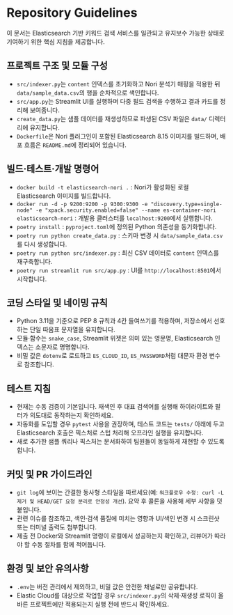 # Repository Guidelines
이 문서는 Elasticsearch 기반 키워드 검색 서비스를 일관되고 유지보수 가능한 상태로 기여하기 위한 핵심 지침을 제공합니다.

## 프로젝트 구조 및 모듈 구성
- `src/indexer.py`는 `content` 인덱스를 초기화하고 Nori 분석기 매핑을 적용한 뒤 `data/sample_data.csv`의 행을 순차적으로 색인합니다.
- `src/app.py`는 Streamlit UI를 실행하며 다중 필드 검색을 수행하고 결과 카드를 정리해 보여줍니다.
- `create_data.py`는 샘플 데이터를 재생성하므로 파생된 CSV 파일은 `data/` 디렉터리에 유지합니다.
- `Dockerfile`은 Nori 플러그인이 포함된 Elasticsearch 8.15 이미지를 빌드하며, 배포 흐름은 `README.md`에 정리되어 있습니다.

## 빌드·테스트·개발 명령어
- `docker build -t elasticsearch-nori .` : Nori가 활성화된 로컬 Elasticsearch 이미지를 빌드합니다.
- `docker run -d -p 9200:9200 -p 9300:9300 -e "discovery.type=single-node" -e "xpack.security.enabled=false" --name es-container-nori elasticsearch-nori` : 개발용 클러스터를 `localhost:9200`에서 실행합니다.
- `poetry install` : `pyproject.toml`에 정의된 Python 의존성을 동기화합니다.
- `poetry run python create_data.py` : 스키마 변경 시 `data/sample_data.csv`를 다시 생성합니다.
- `poetry run python src/indexer.py` : 최신 CSV 데이터로 `content` 인덱스를 재구축합니다.
- `poetry run streamlit run src/app.py` : UI를 `http://localhost:8501`에서 시작합니다.

## 코딩 스타일 및 네이밍 규칙
- Python 3.11을 기준으로 PEP 8 규칙과 4칸 들여쓰기를 적용하며, 저장소에서 선호하는 단일 따옴표 문자열을 유지합니다.
- 모듈·함수는 `snake_case`, Streamlit 위젯은 의미 있는 영문명, Elasticsearch 인덱스는 소문자로 명명합니다.
- 비밀 값은 `dotenv`로 로드하고 `ES_CLOUD_ID`, `ES_PASSWORD`처럼 대문자 환경 변수로 참조합니다.

## 테스트 지침
- 현재는 수동 검증이 기본입니다. 재색인 후 대표 검색어를 실행해 하이라이트와 필터가 의도대로 동작하는지 확인하세요.
- 자동화를 도입할 경우 `pytest` 사용을 권장하며, 테스트 코드는 `tests/` 아래에 두고 Elasticsearch 호출은 픽스처로 스텁 처리해 오프라인 실행을 유지합니다.
- 새로 추가한 샘플 쿼리나 픽스처는 문서화하여 팀원들이 동일하게 재현할 수 있도록 합니다.

## 커밋 및 PR 가이드라인
- `git log`에 보이는 간결한 동사형 스타일을 따르세요(예: `워크플로우 수정: curl -L 제거 및 HEAD/GET 요청 분리로 안정성 개선`). 요약 후 콜론을 사용해 세부 사항을 덧붙입니다.
- 관련 이슈를 참조하고, 색인·검색 품질에 미치는 영향과 UI/색인 변경 시 스크린샷 또는 터미널 출력도 첨부합니다.
- 제출 전 Docker와 Streamlit 명령이 로컬에서 성공하는지 확인하고, 리뷰어가 따라야 할 수동 절차를 함께 적어둡니다.

## 환경 및 보안 유의사항
- `.env`는 버전 관리에서 제외하고, 비밀 값은 안전한 채널로만 공유합니다.
- Elastic Cloud를 대상으로 작업할 경우 `src/indexer.py`의 삭제·재생성 로직이 올바른 프로젝트에만 적용되는지 실행 전에 반드시 확인하세요.
